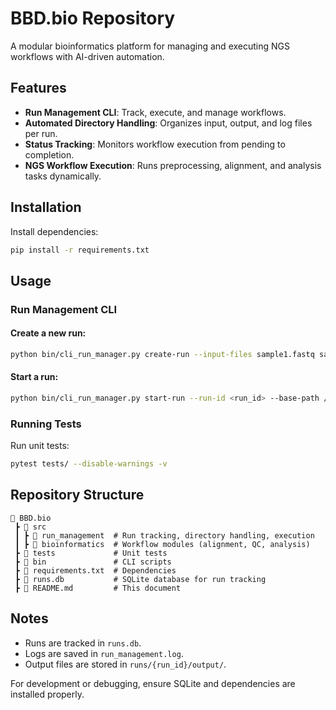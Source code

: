 # BBD.bio Repository

A modular bioinformatics platform for managing and executing NGS workflows with AI-driven automation.

## Features
- **Run Management CLI**: Track, execute, and manage workflows.
- **Automated Directory Handling**: Organizes input, output, and log files per run.
- **Status Tracking**: Monitors workflow execution from pending to completion.
- **NGS Workflow Execution**: Runs preprocessing, alignment, and analysis tasks dynamically.

## Installation
Install dependencies:
```sh
pip install -r requirements.txt
```

## Usage
### Run Management CLI
#### Create a new run:
```sh
python bin/cli_run_manager.py create-run --input-files sample1.fastq sample2.fastq --base-path /path/to/runs
```

#### Start a run:
```sh
python bin/cli_run_manager.py start-run --run-id <run_id> --base-path /path/to/runs
```

### Running Tests
Run unit tests:
```sh
pytest tests/ --disable-warnings -v
```

## Repository Structure
```
📂 BBD.bio
 ┣ 📂 src
 ┃ ┣ 📂 run_management  # Run tracking, directory handling, execution
 ┃ ┣ 📂 bioinformatics  # Workflow modules (alignment, QC, analysis)
 ┣ 📂 tests             # Unit tests
 ┣ 📂 bin               # CLI scripts
 ┣ 📜 requirements.txt  # Dependencies
 ┣ 📜 runs.db           # SQLite database for run tracking
 ┣ 📜 README.md         # This document
```

## Notes
- Runs are tracked in `runs.db`.
- Logs are saved in `run_management.log`.
- Output files are stored in `runs/{run_id}/output/`.

For development or debugging, ensure SQLite and dependencies are installed properly.

